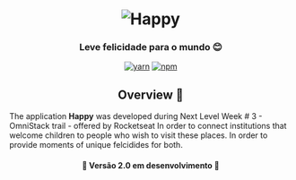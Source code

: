 <h1 align="center">
    <img alt="Happy" title="Happy" src="https://user-images.githubusercontent.com/60162736/97818837-a20d3480-1c83-11eb-840e-6edd8ed51ea8.png">
</h1>

<h3 align="center">
    Leve felicidade para o mundo 😊
</h3>

<div align="center">

[![yarn](https://img.shields.io/badge/yarn-v1.22.4-725dba)](https://www.npmjs.com/package/yarn?activeTab=versions)<space><space>
[![npm](https://img.shields.io/badge/node-v12.18.3-725dba)](https://www.npmjs.com/package/@unform/core)<space><space>
</div>

<h2 align="center">Overview 📖</h2>
 <p>
  The application <strong>Happy</strong> was developed during Next Level Week # 3 - OmniStack trail - offered by Rocketseat
In order to connect institutions that welcome children to people who wish to visit these places. In order to provide moments of unique felcidides for both.
  </p>
  
  <h4 align="center"> 
	🚧 Versão 2.0 em desenvolvimento 🚧
</h4>
